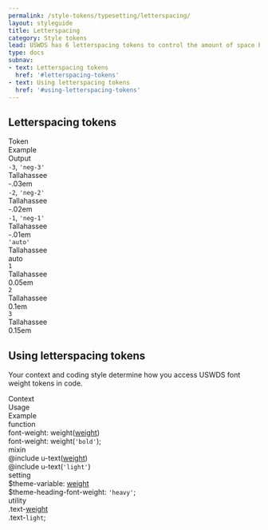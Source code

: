 ```yaml
---
permalink: /style-tokens/typesetting/letterspacing/
layout: styleguide
title: Letterspacing
category: Style tokens
lead: USWDS has 6 letterspacing tokens to control the amount of space between individual letterforms.
type: docs
subnav:
- text: Letterspacing tokens
  href: '#letterspacing-tokens'
- text: Using letterspacing tokens
  href: '#using-letterspacing-tokens'
---
```


## Letterspacing tokens

<div class="bg-white radius-md border padding-x-2 padding-top-1 padding-bottom-2px font-mono-3">
  <div class="grid-row grid-gap flex-align-center margin-bottom-2 padding-bottom-1 border-bottom-2px text-bold">
    <div class="grid-col-3 text-700 font-sans-1">Token</div>
    <div class="grid-col-6 text-700 font-sans-1">Example</div>
    <div class="grid-col-fill text-700 font-sans-1">Output</div>
  </div>
  <div class="grid-row grid-gap flex-align-center padding-bottom-2 margin-bottom-2 border-bottom border-gray-10">
    <div class="grid-col-3"><code>-3</code>, <code>'neg-3'</code></div>
    <div class="grid-col-6 font-sans-12 text-ls-neg-3">Tallahassee</div>
    <div class="grid-col-fill font-mono-3">-.03em</div>
  </div>
  <div class="grid-row grid-gap flex-align-center padding-bottom-2 margin-bottom-2 border-bottom border-gray-10">
    <div class="grid-col-3"><code>-2</code>, <code>'neg-2'</code></div>
    <div class="grid-col-6 font-sans-12 text-ls-neg-2">Tallahassee</div>
    <div class="grid-col-fill font-mono-3">-.02em</div>
  </div>
  <div class="grid-row grid-gap flex-align-center padding-bottom-2 margin-bottom-2 border-bottom border-gray-10">
    <div class="grid-col-3"><code>-1</code>, <code>'neg-1'</code></div>
    <div class="grid-col-6 font-sans-12 text-ls-neg-1">Tallahassee</div>
    <div class="grid-col-fill font-mono-3">-.01em</div>
  </div>
  <div class="grid-row grid-gap flex-align-center padding-bottom-2 margin-bottom-2 border-bottom border-gray-10">
    <div class="grid-col-3"><code>'auto'</code></div>
    <div class="grid-col-6 font-sans-12 text-ls-auto">Tallahassee</div>
    <div class="grid-col-fill font-mono-3">auto</div>
  </div>
  <div class="grid-row grid-gap flex-align-center padding-bottom-2 margin-bottom-2 border-bottom border-gray-10">
    <div class="grid-col-3"><code>1</code></div>
    <div class="grid-col-6 font-sans-12 text-ls-1">Tallahassee</div>
    <div class="grid-col-fill font-mono-3">0.05em</div>
  </div>
  <div class="grid-row grid-gap flex-align-center padding-bottom-2 margin-bottom-2 border-bottom border-gray-10">
    <div class="grid-col-3"><code>2</code></div>
    <div class="grid-col-6 font-sans-12 text-ls-2">Tallahassee</div>
    <div class="grid-col-fill font-mono-3">0.1em</div>
  </div>
  <div class="grid-row grid-gap flex-align-center padding-bottom-2">
    <div class="grid-col-3"><code>3</code></div>
    <div class="grid-col-6 font-sans-12 text-ls-3">Tallahassee</div>
    <div class="grid-col-fill font-mono-3">0.15em</div>
  </div>
</div>

## Using letterspacing tokens
Your context and coding style determine how you access USWDS font weight tokens in code.

<div class="bg-white radius-md border padding-x-2 padding-top-1 padding-bottom-2px">
  <div class="grid-row grid-gap flex-align-center margin-bottom-1 padding-bottom-1 border-bottom-2px text-bold">
    <div class="grid-col-2 text-700 font-sans-1">Context</div>
    <div class="grid-col-5 text-700 font-sans-1">Usage</div>
    <div class="grid-col-5 text-700 font-sans-1">Example</div>
  </div>
  <div class="grid-row grid-gap flex-align-center padding-bottom-1 margin-bottom-1 border-bottom border-gray-10 font-mono-3">
    <div class="grid-col-2 text-bold font-sans-3">function
    </div>
    <div class="grid-col-5">font-weight: weight(<a href="{{ site.baseurl }}/style-tokens/typesetting/font-weight/" class="token">weight</a>)</div>
    <div class="grid-col-5">font-weight: weight(<code>'bold'</code>);</div>
  </div>
  <div class="grid-row grid-gap flex-align-center padding-bottom-1 margin-bottom-1 border-bottom border-gray-10 font-mono-3">
    <div class="grid-col-2 text-bold font-sans-3">
      mixin
    </div>
    <div class="grid-col-5">@include u-text(<a href="{{ site.baseurl }}/style-tokens/typesetting/font-weight/" class="token">weight</a>)</div>
    <div class="grid-col-5">@include u-text(<code>'light'</code>)</div>
  </div>
  <div class="grid-row grid-gap flex-align-center padding-bottom-1 margin-bottom-1 border-bottom border-gray-10 font-mono-3">
    <div class="grid-col-2 text-bold font-sans-3">setting</div>
    <div class="grid-col-5">$theme-variable: <a href="{{ site.baseurl }}/style-tokens/typesetting/font-weight/" class="token">weight</a></div>
    <div class="grid-col-5">$theme-heading-font-weight: <code>'heavy'</code>;</div>
  </div>
  <div class="grid-row grid-gap flex-align-center padding-bottom-1 font-mono-3">
    <div class="grid-col-2 text-bold font-sans-3">utility
    </div>
    <div class="grid-col-5">.text-<a href="{{ site.baseurl }}/style-tokens/typesetting/font-weight/" class="token">weight</a></div>
    <div class="grid-col-5">.text-<code>light</code>;</div>
  </div>
</div>
